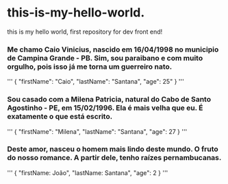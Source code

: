 # this-is-my-hello-world.
this is my hello world, first repository for dev front end!


### Me chamo Caio Vinicius, nascido em 16/04/1998 no municipio de Campina Grande - PB. Sim, sou paraibano e com muito orgulho, pois isso já me torna um guerreiro nato.
'''
{ 
  "firstName": "Caio",
  "lastName": "Santana",
  "age": 25"
}
'''
### Sou casado com a Milena Patricia, natural do Cabo de Santo Agostinho - PE, em 15/02/1996. Ela é mais velha que eu. É exatamente o que está escrito.
'''
{
  "firstName": "Milena",
  "lastName": "Santana",
  "age": 27
}
'''
### Deste amor, nasceu o homem mais lindo deste mundo. O fruto do nosso romance. A partir dele, tenho raízes pernambucanas.
'''
{
  "firstName: João",
  "lastName: Santana",
  "age": 2
}
'''
